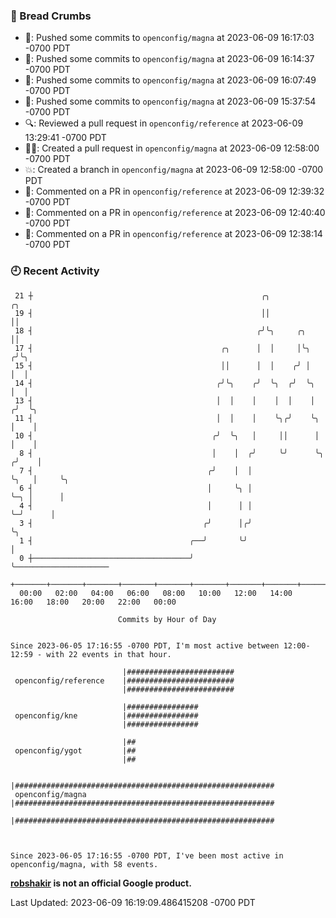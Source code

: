 ### 🍞 Bread Crumbs

 * 🚢: Pushed some commits to `openconfig/magna` at 2023-06-09 16:17:03 -0700 PDT
 * 🚢: Pushed some commits to `openconfig/magna` at 2023-06-09 16:14:37 -0700 PDT
 * 🚢: Pushed some commits to `openconfig/magna` at 2023-06-09 16:07:49 -0700 PDT
 * 🚢: Pushed some commits to `openconfig/magna` at 2023-06-09 15:37:54 -0700 PDT
 * 🔍: Reviewed a pull request in  `openconfig/reference` at 2023-06-09 13:29:41 -0700 PDT
 * ✍🏼: Created a pull request in `openconfig/magna` at 2023-06-09 12:58:00 -0700 PDT
 * 💥: Created a branch in `openconfig/magna` at 2023-06-09 12:58:00 -0700 PDT
 * 💬: Commented on a PR in  `openconfig/reference` at 2023-06-09 12:39:32 -0700 PDT
 * 💬: Commented on a PR in  `openconfig/reference` at 2023-06-09 12:40:40 -0700 PDT
 * 💬: Commented on a PR in  `openconfig/reference` at 2023-06-09 12:38:14 -0700 PDT

### 🕘 Recent Activity
```
 21 ┼                                                   ╭╮                   ╭╮
 19 ┤                                                   ││                   ││
 18 ┤                                                  ╭╯╰╮     ╭╮           ││
 17 ┤                                          ╭╮      │  │     │╰╮         ╭╯╰╮
 15 ┤                                          ││      │  │    ╭╯ │         │  │
 14 ┤                                         ╭╯╰╮    ╭╯  ╰╮  ╭╯  ╰╮        │  │
 13 ┤                                         │  │    │    │  │    │       ╭╯  ╰╮
 11 ┤                                         │  │    │    ╰╮╭╯    ╰╮      │    │
 10 ┤                                        ╭╯  ╰╮   │     ││      │      │    │
  8 ┤                                        │    │  ╭╯     ╰╯      ╰╮    ╭╯    │
  7 ┤                                       ╭╯    │  │               ╰╮   │     ╰╮
  6 ┤                                       │     ╰╮ │                ╰─╮ │      │
  4 ┤                                       │      │ │                  ╰─╯      │
  3 ┤                                      ╭╯      │╭╯                           ╰╮
  1 ┤                                   ╭──╯       ╰╯                             │
  0 ┼───────────────────────────────────╯                                         ╰─────────────────────
    +───────+───────+───────+───────+───────+───────+───────+───────+───────+───────+───────+───────+────
  00:00   02:00   04:00   06:00   08:00   10:00   12:00   14:00   16:00   18:00   20:00   22:00   00:00   

						Commits by Hour of Day


Since 2023-06-05 17:16:55 -0700 PDT, I'm most active between 12:00-12:59 - with 22 events in that hour.

```



```
                         |########################
 openconfig/reference    |########################
                         |########################

                         |################
 openconfig/kne          |################
                         |################

                         |##
 openconfig/ygot         |##
                         |##

                         |##########################################################
 openconfig/magna        |##########################################################
                         |##########################################################



Since 2023-06-05 17:16:55 -0700 PDT, I've been most active in openconfig/magna, with 58 events.

```
**[robshakir](mailto:robjs@google.com) is not an official Google product.**  


Last Updated: 2023-06-09 16:19:09.486415208 -0700 PDT
